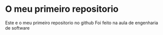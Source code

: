 # O meu primeiro repositorio
 Este e o meu primeiro repositorio no github
 Foi feito na aula de engenharia de software

